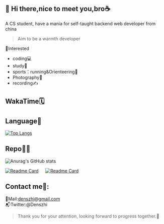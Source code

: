 👋 Hi there,nice to meet you,bro☕
---
A CS student, have a mania for self-taught backend web developer from china   

> Aim to be a warmth developer

 <!-- waka-box start -->
 <!-- waka-box end -->
 
🧲Interested
- coding💻
- study📖
- sports：running&Orienteering🏃‍
- Photography📸
- recording✍️

WakaTime🗓️
---
<!--START_SECTION:waka-->
<!--END_SECTION:waka-->

Language🚀
---
[![Top Langs](https://github-readme-stats.vercel.app/api/top-langs/?username=HealUP&layout=compact&hide_border=true)](https://github.com/anuraghazra/github-readme-stats)

Repo🧑‍💻
---
![Anurag's GitHub stats](https://github-readme-stats.vercel.app/api?username=HealUP&count_private=true&show_icons=true&theme=gruvbox&hide_border=true) 







[![Readme Card](https://github-readme-stats.vercel.app/api/pin/?username=HealUP&repo=InternetEy&theme=transparent)](https://github.com/anuraghazra/github-readme-stats) &emsp;
[![Readme Card](https://github-readme-stats.vercel.app/api/pin/?username=HealUP&repo=NowCoder-community&theme=transparent)](https://github.com/anuraghazra/github-readme-stats)


Contact me📱:
---
📮Mail:denszhi@gmail.com  
📬Twitter:@Denszhi  

> Thank you for your attention, looking forward to progress together.🎉
